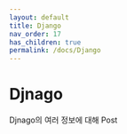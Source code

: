 ```yaml
---
layout: default
title: Django
nav_order: 17
has_children: true
permalink: /docs/Django
---
```


# Djnago

Djnago의 여러 정보에 대해 Post